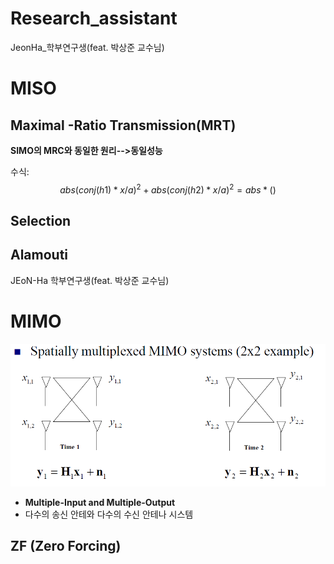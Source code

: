 # Research_assistant

JeonHa_학부연구생(feat. 박상준 교수님)

# MISO



## Maximal -Ratio Transmission(MRT)

**SIMO의 MRC와 동일한 원리-->동일성능**

 

수식: $$ abs(conj(h1)*x/a)^2 + abs(conj(h2)*x/a)^2 = abs*() $$



## Selection



## Alamouti

JEoN-Ha 학부연구생(feat. 박상준 교수님)





# MIMO

![MIMO-antennas](_images\MIMO-antennas.PNG)
- **Multiple-Input and Multiple-Output**
- 다수의 송신 안테와 다수의 수신 안테나 시스템

## ZF (Zero Forcing)


